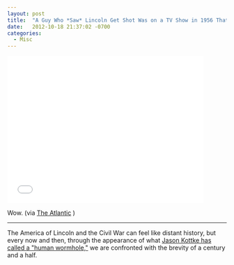 ```yaml
---
layout: post
title:  "A Guy Who *Saw* Lincoln Get Shot Was on a TV Show in 1956 That Is Now on YouTube"
date:   2012-10-18 21:37:02 -0700
categories:
  - Misc
---
```


<iframe class="embedly-embed" src="//cdn.embedly.com/widgets/media.html?src=https%3A%2F%2Fwww.youtube.com%2Fembed%2FI_iq5yzJ-Dk%3Ffeature%3Doembed&url=https%3A%2F%2Fwww.youtube.com%2Fwatch%3Fv%3DI_iq5yzJ-Dk&image=https%3A%2F%2Fi.ytimg.com%2Fvi%2FI_iq5yzJ-Dk%2Fhqdefault.jpg&key=d815972c91e546edb5d2d02e509f8b1c&type=text%2Fhtml&schema=youtube" width="450" height="338" scrolling="no" frameborder="0" allowfullscreen></iframe>

Wow. (via  [The Atlantic](http://www.theatlantic.com/technology/archive/2012/10/a-guy-who-saw-lincoln-get-shot-was-on-a-tv-show-in-1956-that-is-now-on-youtube/263800/) ) 

***

The America of Lincoln and the Civil War can feel like distant history, but every now and then, through the appearance of what [Jason Kottke has called a "human wormhole,"](http://kottke.org/12/01/human-wormholes-and-the-great-span) we are confronted with the brevity of a century and a half. 
